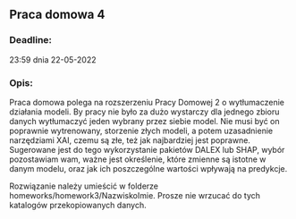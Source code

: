 ## Praca domowa 4

### Deadline: 
23:59 dnia 22-05-2022

### Opis: 
Praca domowa polega na rozszerzeniu Pracy Domowej 2 o wytłumaczenie działania modeli. By pracy nie było za dużo wystarczy dla jednego zbioru danych wytłumaczyć jeden wybrany przez siebie model. Nie musi być on poprawnie wytrenowany, storzenie złych modeli, a potem uzasadnienie narzędziami XAI, czemu są złe, też jak najbardziej jest poprawne. Sugerowane jest do tego wykorzystanie pakietów DALEX lub SHAP, wybór pozostawiam wam, ważne jest określenie, które zmienne są istotne w danym modelu, oraz jak ich poszczególne wartości wpływają na predykcje.  


Rozwiązanie należy umieścić w folderze homeworks/homework3/NazwiskoImie. Prosze nie wrzucać do tych katalogów przekopiowanych danych.